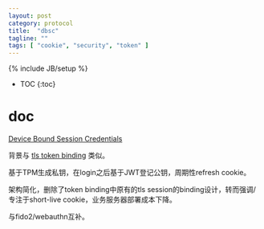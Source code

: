 ```yaml
---
layout: post
category: protocol
title:  "dbsc"
tagline: ""
tags: [ "cookie", "security", "token" ] 
---
```

{% include JB/setup %}

* TOC
{:toc}

# doc

[Device Bound Session Credentials](https://github.com/WICG/dbsc)

背景与 [tls token binding](/2016/07/26/tls-security) 类似。

基于TPM生成私钥，在login之后基于JWT登记公钥，周期性refresh cookie。

架构简化，删除了token binding中原有的tls session的binding设计，转而强调/专注于short-live cookie，业务服务器部署成本下降。

与fido2/webauthn互补。
